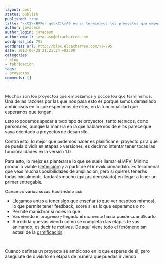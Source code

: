 ```yaml
--- 
layout: post
status: publish
published: true
title: "\xC2\xBFPor qu\xC3\xA9 nunca terminamos los proyectos que empezamos?"
author: javacasm
author_login: javacasm
author_email: javacasm@elcacharreo.com
wordpress_id: 795
wordpress_url: http://blog.elcacharreo.com/?p=795
date: 2013-06-28 21:21:24 +02:00
categories: 
- blog
- fabricacion
tags: 
- proyectos
comments: []

---
```

Muchos son los proyectos que empezamos y pocos los que terminamos. Una de las razones por las que nos pasa esto es porque somos demasiado ambiciosos en lo que esperamos de ellos, en la funcionalidad que esperamos que tengan.

Esto lo podemos aplicar a todo tipo de proyectos, tanto técnicos, como personales, aunque la manera en la que hablaremos de ellos parece que vaya orientado a proyectos de desarrollo.

Contra esto, lo mejor que podemos hacer es planificar el proyecto para que se pueda dividir en etapas o versiones, es decir no intentar tener todas las funcionalidades en la versión 1.0

Para esto, lo mejor es plantearse lo que se suele llamar el MPV: Minimo producto viable (<a href="http://desencadenado.com/2013/01/minimo-producto-viable-la-mejor-prueba-es-salir-al-mercado.html" target="_blank">definición</a>) y a partir de él ir evolucionándolo. Es fenomenal que veas muchas posibilidades de ampliación, pero si quieres tenerlas todas inicialmente, tardarás mucho (quizás demasiado) en llegar a tener un primer entregable.

Ganamos varias cosas haciéndolo así:
<ul>
	<li>Llegamos antes a tener algo que enseñar (o que ver nosotros mismos), lo que permite tener feedback, sobre si es lo que esperamos o no</li>
	<li>Permite maniobrar si no es lo que</li>
	<li>Vas viendo el progreso y llegado el momento hasta puede cuantificarlo</li>
	<li>A medida que vas viendo cómo se completan las etapas te vas animando, es decir te motivas. De aquí viene todo el fenómeno tan actual de la <a href="http://es.wikipedia.org/wiki/Gamificaci%C3%B3n">gamificación</a>.</li>
</ul>
&nbsp;

Cuando definas un proyecto sé ambicioso en lo que esperas de él, pero asegúrate de dividirlo en etapas de manera que puedas ir viendo
